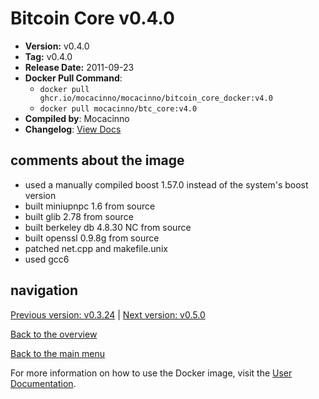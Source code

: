 # Bitcoin Core v0.4.0

- **Version:** v0.4.0
- **Tag:** v0.4.0
- **Release Date:** 2011-09-23
- **Docker Pull Command**:
  - `docker pull ghcr.io/mocacinno/mocacinno/bitcoin_core_docker:v4.0`
  - `docker pull mocacinno/btc_core:v4.0`
- **Compiled by**: Mocacinno
- **Changelog**: [View Docs](https://github.com/bitcoin/bitcoin/tree/v0.4.0/doc)

## comments about the image

- used a manually compiled boost 1.57.0 instead of the system's boost version
- built miniupnpc 1.6 from source
- built glib 2.78 from source
- built berkeley db 4.8.30 NC from source
- built openssl 0.9.8g from source
- patched net.cpp and makefile.unix
- used gcc6

## navigation

[Previous version: v0.3.24](./v3.24.md) | [Next version: v0.5.0](./v5.0.md)

[Back to the overview](./Readme.md)

[Back to the main menu](../Readme.md)

For more information on how to use the Docker image, visit the [User Documentation](../userdocs/Readme.md).

<!-- Google tag (gtag.js) -->
<script async src="https://www.googletagmanager.com/gtag/js?id=G-BPC6NC6FF9"></script>
<script>
  window.dataLayer = window.dataLayer || [];
  function gtag(){dataLayer.push(arguments);}
  gtag('js', new Date());

  gtag('config', 'G-BPC6NC6FF9');
</script>
